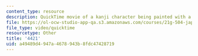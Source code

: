 ```yaml
---
content_type: resource
description: QuickTime movie of a kanji character being painted with a brush.
file: https://ol-ocw-studio-app-qa.s3.amazonaws.com/courses/21g-504-japanese-iv-spring-2009/a49489d4947a4678943b8fdc47428719_4421.mov
file_type: video/quicktime
resourcetype: Other
title: '4421'
uid: a49489d4-947a-4678-943b-8fdc47428719
---
```

